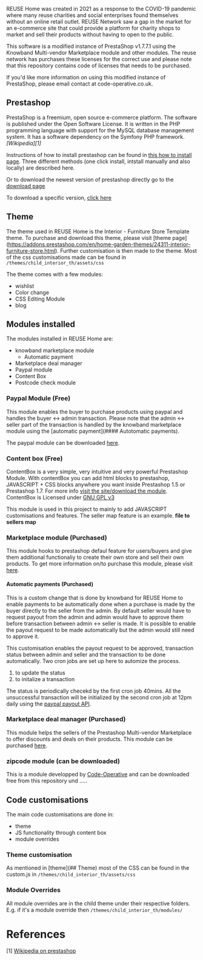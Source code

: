 REUSE Home was created in 2021 as a response to the COVID-19 pandemic where many reuse charities and social enterprises found themselves without an online retail outlet. REUSE Network saw a gap in the market for an e-commerce site that could provide a platform for charity shops to market and sell their products without having to open to the public. 

This software is a modified instance of PrestaShop v1.7.7.1 using the Knowband Multi-vendor Marketplace module and other modules. The reuse network has purchases these licenses for the correct use and please note that this repository contains code of licenses that needs to be purchased.

If you'd like more information on using this modified instance of PrestaShop, please email contact at code-operative.co.uk.

## Prestashop 
PrestaShop is a freemium, open source e-commerce platform. The software is published under the Open Software License. It is written in the PHP programming language with support for the MySQL database management system. It has a software dependency on the Symfony PHP framework. <cite>[Wikipedia][1]</cite> 

Instructions of how to install prestashop can be found in [this how to install page](https://www.prestashop.com/en/blog/how-to-install-prestashop). Three different methods (one click install, intstall manually and also locally) are described here. 

Or to download the newest version of prestashop directly go to the [download page](https://www.prestashop.com/en/download)

To download a specific version, [click here](https://www.prestashop.com/en/versions)

## Theme
The theme used in REUSE Home is the Interior - Furniture Store Template theme. To purchase and download this theme, please visit [theme page] (https://addons.prestashop.com/en/home-garden-themes/24311-interior-furniture-store.html). Further customisation is then made to the theme. Most of the css customisations made can be found in `/themes/child_interior_th/assets/css`

The theme comes with a few modules:
- wishlist 
- Color change
- CSS Editing Module
- blog 

## Modules installed
The modules installed in REUSE Home are: 
- knowband marketplace module 
  - Automatic payment
- Marketplace deal manager
- Paypal module 
- Content Box
- Postcode check module 

### Paypal Module (Free)
This module enables the buyer to purchase products using paypal and handles the buyer <-> admin transaction. Please note that the admin <-> seller part of the transaction is handled by the knowband marketplace module using the [automatic payment](#### Autotomatic payments).

The paypal module can be downloaded [here](https://addons.prestashop.com/en/payment-card-wallet/1748-paypal-official.html). 

### Content box (Free) 
ContentBox is a very simple, very intuitive and very powerful Prestashop Module. With contentBox you can add html blocks to prestashop, JAVASCRIPT + CSS blocks anywhere you want inside Prestashop 1.5 or Prestashop 1.7. For more info [visit the site/download the module](https://contentbox.org/). ContentBox is Licensed under [GNU GPL v3](https://www.gnu.org/licenses/gpl-3.0.html)

This module is used in this project to mainly to add JAVASCRIPT customisations and features. The seller map feature is an example. **file to sellers map**

### Marketplace module (Purchased)
This module hooks to prestashop defaul feature for users/buyers and give them additional functionaliy to create their own store and sell their own products. To get more information on/to purchase this module, please visit [here](https://www.knowband.com/prestashop-marketplace).

#### Automatic payments (Purchased)
This is a custom change that is done by knowband for REUSE Home to enable payments to be automatically done when a purchase is made by the buyer directly to the seller from the admin. By default seller would have to request payout from the admin and admin would have to approve them before transaction between admin <-> seller is made. It is possible to enable the payout request to be made automatically but the admin would still need to approve it. 

This customisation enables the payout request to be approved, transaction status between admin and seller and the transaction to be done automatically. Two cron jobs are set up here to automize the process.
1) to update the status 
2) to initalize a transaction

The status is periodically checekd by the first cron job 40mins. All the unsuccessful transaction will be initialized by the second cron job at 12pm daily using the [paypal payout API](https://developer.paypal.com/docs/api/payments.payouts-batch/v1/).

### Marketplace deal manager (Purchased) 
This module helps the sellers of the Prestashop Multi-vendor Marketplace to offer discounts and deals on their products. This module can be purchased [here](https://www.knowband.com/index.php?route=product/product&product_id=197). 

### zipcode module (can be downloaded)
This is a module developped by [Code-Operative](https://code-operative.co.uk/) and can be downloaded free from this repository und .....

## Code customisations 
The main code customisations are done in: 
- theme 
- JS functionality through content box 
- module overrides 

### Theme customisation 
As mentioned in [theme](## Theme) most of the CSS can be found in the custom.js in `/themes/child_interior_th/assets/css`

### Module Overrides
All module overrides are in the child theme under their respective folders. E.g. if it's a module override then `/themes/child_interior_th/modules/`

# References
[1] [Wikipedia on prestashop](https://en.wikipedia.org/wiki/PrestaShop)
